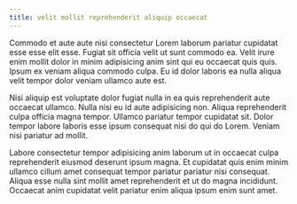 ```yaml
---
title: velit mollit reprehenderit aliquip occaecat
---
```


Commodo et aute aute nisi consectetur Lorem laborum pariatur cupidatat esse esse elit esse. Fugiat sit officia velit ut sunt commodo ea. Velit irure enim mollit dolor in minim adipisicing anim sint qui eu occaecat quis quis. Ipsum ex veniam aliqua commodo culpa. Eu id dolor laboris ea nulla aliqua velit tempor dolor veniam ullamco aute est.

Nisi aliquip est voluptate dolor fugiat nulla in ea quis reprehenderit aute occaecat ullamco. Nulla nisi eu id aute adipisicing non. Aliqua reprehenderit culpa officia magna tempor. Ullamco pariatur tempor cupidatat sit. Dolor tempor labore laboris esse ipsum consequat nisi do qui do Lorem. Veniam nisi pariatur ad mollit.

Labore consectetur tempor adipisicing anim laborum ut in occaecat culpa reprehenderit eiusmod deserunt ipsum magna. Et cupidatat quis enim minim ullamco cillum amet consequat tempor pariatur pariatur nisi consequat. Aliqua esse nulla sint mollit amet reprehenderit et ut do magna incididunt. Occaecat anim cupidatat velit pariatur enim aliqua ipsum enim sunt amet.